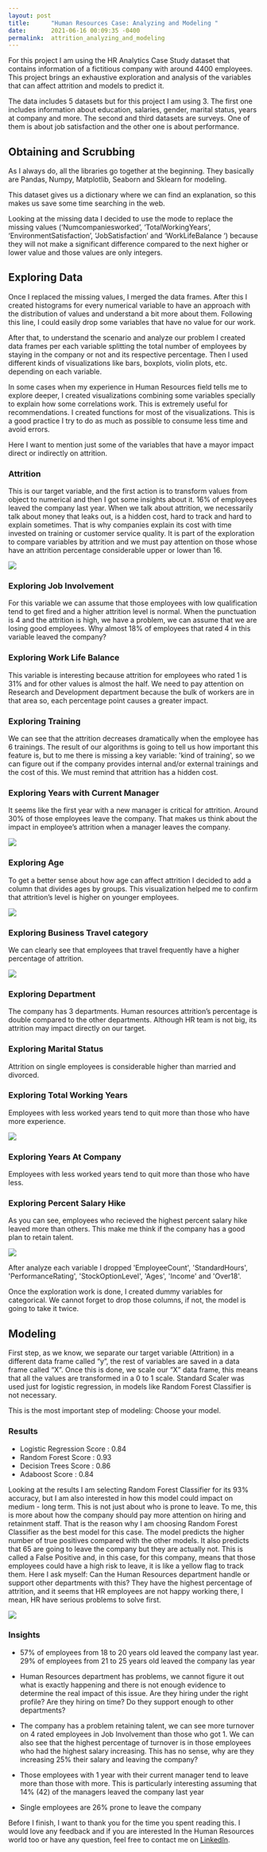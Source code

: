 ```yaml
---
layout: post
title:      "Human Resources Case: Analyzing and Modeling "
date:       2021-06-16 00:09:35 -0400
permalink:  attrition_analyzing_and_modeling
---
```




For this project I am using the HR Analytics Case Study dataset that contains information of a fictitious company with around 4400 employees. This project brings an exhaustive exploration and analysis of the variables that can affect attrition and models to predict it.

The data includes 5 datasets but for this project I am using 3. The first one includes information about education, salaries, gender, marital status, years at company and more. The second and third datasets are surveys. One of them is about job satisfaction and the other one is about performance. 


## Obtaining and Scrubbing

As I always do, all the libraries go together at the beginning. They basically are Pandas, Numpy, Matplotlib, Seaborn and Sklearn for modeling. 

This dataset gives us a dictionary where we can find an explanation, so this makes us save some time searching in the web.

Looking at the missing data I decided to use the mode to replace the missing values (‘Numcompaniesworked’, ‘TotalWorkingYears’, ‘EnvironmentSatisfaction’, ‘JobSatisfaction’ and ‘WorkLifeBalance ‘) because they will not make a significant difference compared to the next higher or lower value and those values are only integers.

## Exploring Data

Once I replaced the missing values, I merged the data frames. After this I created histograms for every numerical variable to have an approach with the distribution of values and understand a bit more about them. Following this line, I could easily drop some variables that have no value for our work.

After that, to understand the scenario and analyze our problem I created data frames per each variable splitting the total number of employees by staying in the company or not and its respective percentage. Then I used different kinds of visualizations like bars, boxplots, violin plots, etc. depending on each variable. 

In some cases when my experience in Human Resources field tells me to explore deeper, I created visualizations combining some variables specially to explain how some correlations work. This is extremely useful for recommendations. I created functions for most of the visualizations. This is a good practice I try to do as much as possible to consume less time and avoid errors.

Here I want to mention just some of the variables that have a mayor impact direct or indirectly on attrition.

### Attrition

This is our target variable, and the first action is to transform values from object to numerical and then I got some insights about it. 16% of employees leaved the company last year.  When we talk about attrition, we necessarily talk about money that leaks out, is a hidden cost, hard to track and hard to explain sometimes. That is why companies explain its cost with time invested on training or customer service quality.
It is part of the exploration to compare variables by attrition and we must pay attention on those whose have an attrition percentage considerable upper or lower than 16.

![](https://i.imgur.com/AUwnYwp.png)

### Exploring Job Involvement

For this variable we can assume that those employees with low qualification tend to get fired and a higher attrition level is normal. When the punctuation is 4 and the attrition is high, we have a problem, we can assume that we are losing good employees.
Why almost 18% of employees that rated 4 in this variable leaved the company?

### Exploring Work Life Balance

This variable is interesting because attrition for employees who rated 1 is 31% and for other values is almost the half. We need to pay attention on Research and Development department because the bulk of workers are in that area so, each percentage point causes a greater impact.

### Exploring Training

We can see that the attrition decreases dramatically when the employee has 6 trainings. The result of our algorithms is going to tell us how important this feature is, but to me there is missing a key variable: 'kind of training', so we can figure out if the company provides internal and/or external trainings and the cost of this. We must remind that attrition has a hidden cost.

### Exploring Years with Current Manager

It seems like the first year with a new manager is critical for attrition. Around 30% of those employees leave the company.
That makes us think about the impact in employee’s attrition when a manager leaves the company.

![](https://i.imgur.com/s030PK5.png)

### Exploring Age

To get a better sense about how age can affect attrition I decided to add a column that divides ages by groups. This visualization helped me to confirm that attrition’s level is higher on younger employees.

![](https://i.imgur.com/pSXE9N6.png)

### Exploring Business Travel category

We can clearly see that employees that travel frequently have a higher percentage of attrition.

![](https://i.imgur.com/zypyyiT.png)

### Exploring Department

The company has 3 departments. Human resources attrition’s percentage is double compared to the other departments. Although HR team is not big, its attrition may impact directly on our target.

### Exploring Marital Status

Attrition on single employees is considerable higher than married and divorced.

### Exploring Total Working Years

Employees with less worked years tend to quit more than those who have more experience.

![](https://i.imgur.com/ZrPaR8X.png)

### Exploring Years At Company

Employees with less worked years tend to quit more than those who have less.

### Exploring Percent Salary Hike

As you can see, employees who recieved the highest percent salary hike leaved more than others. This make me think if the company has a good plan to retain talent.

![](https://i.imgur.com/Upt5gG0.png)


After analyze each variable I dropped 'EmployeeCount', 'StandardHours', 'PerformanceRating', 'StockOptionLevel', 'Ages', 'Income' and 'Over18'.

Once the exploration work is done, I created dummy variables for categorical. We cannot forget to drop those columns, if not, the model is going to take it twice.

## Modeling

First step, as we know, we separate our target variable (Attrition) in a different data frame called “y”, the rest of variables are saved in a data frame called “X”. Once this is done, we scale our “X” data frame, this means that all the values are transformed in a 0 to 1 scale. Standard Scaler was used just for logistic regression, in models like Random Forest Classifier is not necessary.

This is the most important step of modeling: Choose your model.

### Results

* Logistic Regression Score :  0.84
* Random Forest Score :  0.93
* Decision Trees Score :  0.86
* Adaboost Score :  0.84

Looking at the results I am selecting Random Forest Classifier for its 93% accuracy, but I am also interested in how this model could impact on medium - long term. This is not just about who is prone to leave. To me, this is more about how the company should pay more attention on hiring and retainment staff. That is the reason why I am choosing Random Forest Classifier as the best model for this case. The model predicts the higher number of true positives compared with the other models. It also predicts that 65 are going to leave the company but they are actually not. This is called a False Positive and, in this case, for this company, means that those employees could have a high risk to leave, it is like a yellow flag to track them. Here I ask myself: Can the Human Resources department handle or support other departments with this? They have the highest percentage of attrition, and it seems that HR employees are not happy working there, I mean, HR have serious problems to solve first.

![](https://i.imgur.com/gKhgXPE.png)


### Insights

* 57% of employees from 18 to 20 years old leaved the company last year. 29% of employees from 21 to 25 years old leaved the company las year

* Human Resources department has problems, we cannot figure it out what is exactly happening and there is not enough evidence to determine the real impact of this issue. Are they hiring under the right profile? Are they hiring on time? Do they support enough to other departments?

* The company has a problem retaining talent, we can see more turnover on 4 rated employees in Job Involvement than those who got 1. We can also see that the highest percentage of turnover is in those employees who had the highest salary increasing. This has no sense, why are they increasing 25% their salary and leaving the company?

* Those employees with 1 year with their current manager tend to leave more than those with more. This is particularly interesting assuming that 14% (42) of the managers leaved the company last year

* Single employees are 26% prone to leave the company



Before I finish, I want to thank you for the time you spent reading this. I would love any feedback and if you are interested In the Human Resources world too or have any question, feel free to contact me on [LinkedIn](https://www.linkedin.com/in/diegoval/).


